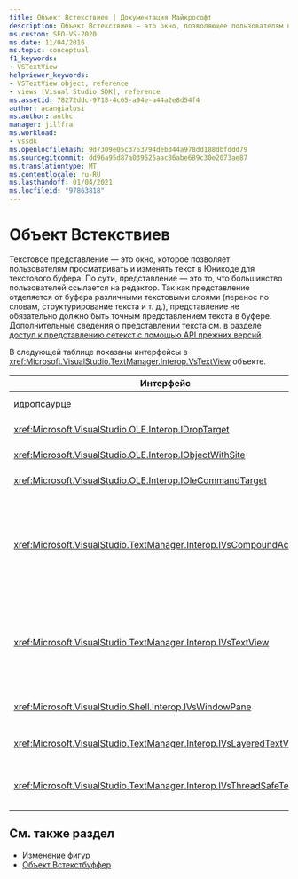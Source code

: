 ```yaml
---
title: Объект Встекствиев | Документация Майкрософт
description: Объект Встекствиев — это окно, позволяющее пользователям просматривать и изменять текст в Юникоде для текстового буфера.
ms.custom: SEO-VS-2020
ms.date: 11/04/2016
ms.topic: conceptual
f1_keywords:
- VSTextView
helpviewer_keywords:
- VSTextView object, reference
- views [Visual Studio SDK], reference
ms.assetid: 78272ddc-9718-4c65-a94e-a44a2e8d54f4
author: acangialosi
ms.author: anthc
manager: jillfra
ms.workload:
- vssdk
ms.openlocfilehash: 9d7309e05c3763794deb344a978dd188dbfddd79
ms.sourcegitcommit: dd96a95d87a039525aac86abe689c30e2073ae87
ms.translationtype: MT
ms.contentlocale: ru-RU
ms.lasthandoff: 01/04/2021
ms.locfileid: "97863818"
---
```

# <a name="vstextview-object"></a>Объект Встекствиев

Текстовое представление — это окно, которое позволяет пользователям просматривать и изменять текст в Юникоде для текстового буфера. По сути, представление — это то, что большинство пользователей ссылается на редактор. Так как представление отделяется от буфера различными текстовыми слоями (перенос по словам, структурирование текста и т. д.), представление не обязательно должно быть точным представлением текста в буфере. Дополнительные сведения о представлении текста см. в разделе [доступ к представлению сетекст с помощью API прежних версий](/previous-versions/visualstudio/visual-studio-2015/extensibility/accessing-thetext-view-by-using-the-legacy-api?preserve-view=true&view=vs-2015).

В следующей таблице показаны интерфейсы в <xref:Microsoft.VisualStudio.TextManager.Interop.VsTextView> объекте.

|Интерфейс|Описание|
|---------------|-----------------|
|[идропсаурце](/windows/desktop/api/oleidl/nn-oleidl-idropsource)|Стандартный OLE-интерфейс.|
|<xref:Microsoft.VisualStudio.OLE.Interop.IDropTarget>|Стандартный OLE-интерфейс.|
|<xref:Microsoft.VisualStudio.OLE.Interop.IObjectWithSite>|Стандартный OLE-интерфейс.|
|<xref:Microsoft.VisualStudio.OLE.Interop.IOleCommandTarget>|Стандартный OLE-интерфейс.|
|<xref:Microsoft.VisualStudio.TextManager.Interop.IVsCompoundAction>|Позволяет создавать составные действия (то есть действия, сгруппированные в одну единицу отмены или возврата).|
|<xref:Microsoft.VisualStudio.TextManager.Interop.IVsTextView>|Предоставляет базовые методы для управления представлением и доступа к ним. `IVsTextView` не является потокобезопасным.|
|<xref:Microsoft.VisualStudio.Shell.Interop.IVsWindowPane>|Создает и управляет областью окна.|
|<xref:Microsoft.VisualStudio.TextManager.Interop.IVsLayeredTextView>|Взаимодействует с текстовыми слоями.|
|<xref:Microsoft.VisualStudio.TextManager.Interop.IVsThreadSafeTextView>|Выполняет операции с представлением из другого потока.|

## <a name="see-also"></a>См. также раздел

- [Изменение фигур](https://www.microsoft.com/download/details.aspx?id=55984)
- [Объект Встекстбуффер](../extensibility/vstextbuffer-object.md)